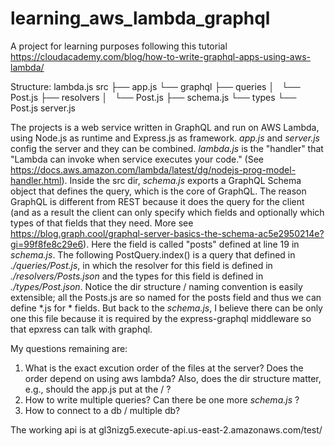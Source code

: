 # learning_aws_lambda_graphql
A project for learning purposes following this tutorial https://cloudacademy.com/blog/how-to-write-graphql-apps-using-aws-lambda/

Structure:
lambda.js
src
├── app.js
└── graphql
    ├── queries
    │   └── Post.js
    ├── resolvers
    │   └── Post.js
    ├── schema.js
    └── types
        └── Post.js
server.js

The projects is a web service written in GraphQL and run on AWS Lambda, using Node.js as runtime and Express.js as framework. _app.js_ and _server.js_ config the server and they can be combined. _lambda.js_ is the "handler" that "Lambda can invoke when service executes your code." (See https://docs.aws.amazon.com/lambda/latest/dg/nodejs-prog-model-handler.html). Inside the src dir, _schema.js_ exports a GraphQL Schema object that defines the query, which is the core of GraphQL. The reason GraphQL is different from REST because it does the query for the client (and as a result the client can only specify which fields and optionally which types of that fields that they need. More see https://blog.graph.cool/graphql-server-basics-the-schema-ac5e2950214e?gi=99f8fe8c29e6). Here the field is called "posts" defined at line 19 in _schema.js_. The following PostQuery.index() is a query that defined in _./queries/Post.js_, in which the resolver for this field is defined in _./resolvers/Posts.json_ and the types for this field is defined in _./types/Post.json_. Notice the dir structure / naming convention is easily extensible; all the Posts.js are so named for the posts field and thus we can define \*.js for \* fields. But back to the _schema.js_, I believe there can be only one this file because it is required by the express-graphql middleware so that epxress can talk with graphql.

My questions remaining are:
1. What is the exact excution order of the files at the server? Does the order depend on using aws lambda? Also, does the dir structure matter, e.g., should the app.js put at the / ?
2. How to write multiple queries? Can there be one more _schema.js_ ?
3. How to connect to a db / multiple db?

The working api is at gl3nizg5.execute-api.us-east-2.amazonaws.com/test/
